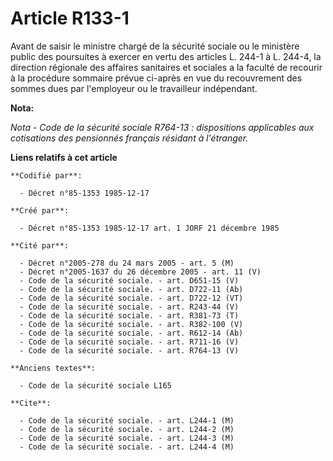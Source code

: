 # Article R133-1

Avant de saisir le ministre chargé de la sécurité sociale ou le ministère public des poursuites à exercer en vertu des
articles L. 244-1 à L. 244-4, la direction régionale des affaires sanitaires et sociales a la faculté de recourir à la
procédure sommaire prévue ci-après en vue du recouvrement des sommes dues par l'employeur ou le travailleur indépendant.

**Nota:**

*Nota - Code de la sécurité sociale R764-13 : dispositions applicables aux cotisations des pensionnés français résidant à
l'étranger.*

**Liens relatifs à cet article**

	**Codifié par**:

	  - Décret n°85-1353 1985-12-17

	**Créé par**:

	  - Décret n°85-1353 1985-12-17 art. 1 JORF 21 décembre 1985

	**Cité par**:

	  - Décret n°2005-278 du 24 mars 2005 - art. 5 (M)
	  - Décret n°2005-1637 du 26 décembre 2005 - art. 11 (V)
	  - Code de la sécurité sociale. - art. D651-15 (V)
	  - Code de la sécurité sociale. - art. D722-11 (Ab)
	  - Code de la sécurité sociale. - art. D722-12 (VT)
	  - Code de la sécurité sociale. - art. R243-44 (V)
	  - Code de la sécurité sociale. - art. R381-73 (T)
	  - Code de la sécurité sociale. - art. R382-100 (V)
	  - Code de la sécurité sociale. - art. R612-14 (Ab)
	  - Code de la sécurité sociale. - art. R711-16 (V)
	  - Code de la sécurité sociale. - art. R764-13 (V)

	**Anciens textes**:

	  - Code de la sécurité sociale L165

	**Cite**:

	  - Code de la sécurité sociale. - art. L244-1 (M)
	  - Code de la sécurité sociale. - art. L244-2 (M)
	  - Code de la sécurité sociale. - art. L244-3 (M)
	  - Code de la sécurité sociale. - art. L244-4 (M)
